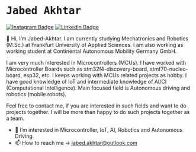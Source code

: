 # <samp>Jabed Akhtar</samp>

[![Instagram Badge](https://img.shields.io/badge/Instagram-%23E4405F.svg?&style=flat-square&logo=instagram&logoColor=white&color=071A2C&link=https://www.instagram.com/_jabed_a)](https://www.instagram.com/_jabed_a)
[![LinkedIn Badge](https://img.shields.io/badge/LinkedIn-%23E4405F.svg?&style=flat-square&logo=linkedin&logoColor=white&color=071A2C&link=https://www.linkedin.com/in/jabed-akhtar/)](https://www.linkedin.com/in/jabed-akhtar/)

👋 Hi, I’m Jabed-Akhtar. I am currently studying Mechatronics and Robotics (M.Sc.) at Frankfurt University of Applied Sciences. I am also working as working student at Continental Autonomous Mobility Germany GmbH.  

I am very much interested in Microcontrollers (MCUs). I have worked with Microcontroller Boards such as stm32f4-discovery-board, stmf70-nucleo-board, esp32, etc. I keeps working with MCUs related projects as hobby. I have good knowledge of IoT and intermediate knowledge of AI/CI (Computational Intelligence). Main focused field is Autonomous driving and robotics (mobile robots).  

Feel free to contact me, if you are interested in such fields and want to do projects together. I will be more than happy to do such projects together as a team.  

- 👀 I’m interested in Microcontroller, IoT, AI, Robotics and Autonomous Driving.
- 📫 How to reach me -> jabed.akhtar@outlook.com
